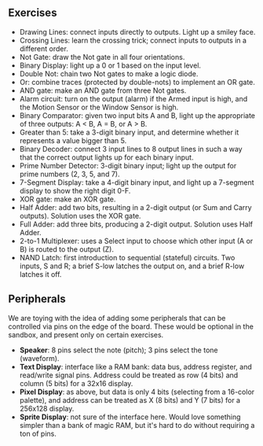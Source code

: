 
## Exercises

- Drawing Lines: connect inputs directly to outputs.  Light up a smiley face.
- Crossing Lines: learn the crossing trick; connect inputs to outputs in a different order.  
- Not Gate: draw the Not gate in all four orientations.
- Binary Display: light up a 0 or 1 based on the input level.
- Double Not: chain two Not gates to make a logic diode.
- Or: combine traces (protected by double-nots) to implement an OR gate.
- AND gate: make an AND gate from three Not gates.
- Alarm circuit: turn on the output (alarm) if the Armed input is high, and the Motion Sensor or the Window Sensor is high.
- Binary Comparator: given two input bits A and B, light up the appropriate of three outputs: A < B, A = B, or A > B.
- Greater than 5: take a 3-digit binary input, and determine whether it represents a value bigger than 5.
- Binary Decoder: connect 3 input lines to 8 output lines in such a way that the correct output lights up for each binary input.
- Prime Number Detector: 3-digit binary input; light up the output for prime numbers (2, 3, 5, and 7).
- 7-Segment Display: take a 4-digit binary input, and light up a 7-segment display to show the right digit 0-F.
- XOR gate: make an XOR gate.
- Half Adder: add two bits, resulting in a 2-digit output (or Sum and Carry outputs).  Solution uses the XOR gate.
- Full Adder: add three bits, producing a 2-digit output.  Solution uses Half Adder.
- 2-to-1 Multiplexer: uses a Select input to choose which other input (A or B) is routed to the output (Z).
- NAND Latch: first introduction to sequential (stateful) circuits.  Two inputs, S and R; a brief S-low latches the output on, and a brief R-low latches it off.

## Peripherals

We are toying with the idea of adding some peripherals that can be controlled via pins on the edge of the board.  These would be optional in the sandbox, and present only on certain exercises.

- **Speaker**: 8 pins select the note (pitch); 3 pins select the tone (waveform).
- **Text Display**: interface like a RAM bank: data bus, address register, and read/write signal pins.  Address could be treated as row (4 bits) and column (5 bits) for a 32x16 display.
- **Pixel Display**: as above, but data is only 4 bits (selecting from a 16-color palette), and address can be treated as X (8 bits) and Y (7 bits) for a 256x128 display.
- **Sprite Display**: not sure of the interface here.  Would love something simpler than a bank of magic RAM, but it's hard to do without requiring a ton of pins.
